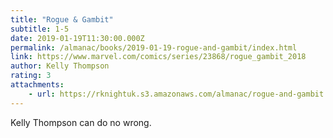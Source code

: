 ```yaml
---
title: "Rogue & Gambit"
subtitle: 1-5
date: 2019-01-19T11:30:00.000Z
permalink: /almanac/books/2019-01-19-rogue-and-gambit/index.html
link: https://www.marvel.com/comics/series/23868/rogue_gambit_2018
author: Kelly Thompson
rating: 3
attachments: 
    - url: https://rknightuk.s3.amazonaws.com/almanac/rogue-and-gambit.jpg
---
```


Kelly Thompson can do no wrong.